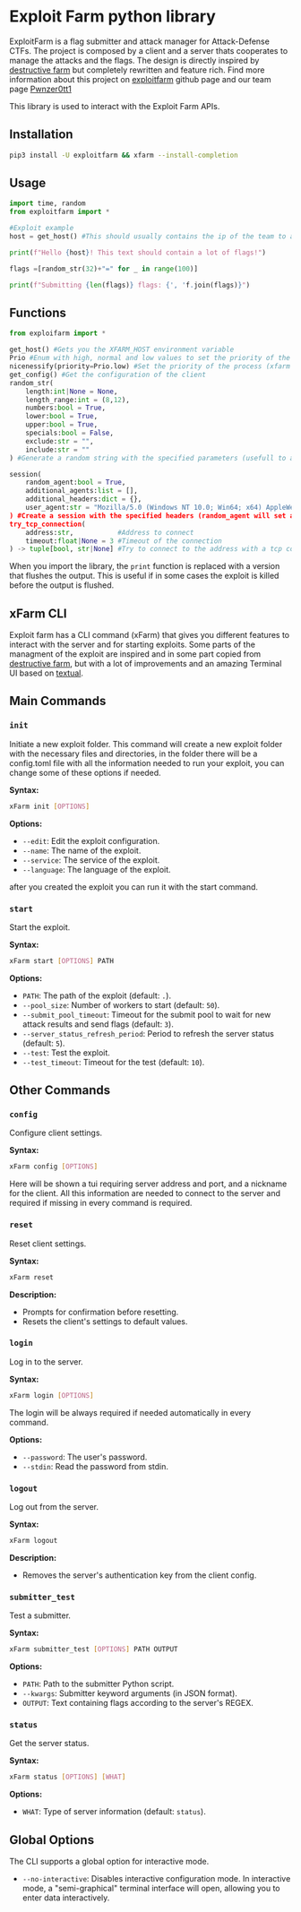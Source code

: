 # Exploit Farm python library

ExploitFarm is a flag submitter and attack manager for Attack-Defense CTFs.
The project is composed by a client and a server thats cooperates to manage the attacks and the flags.
The design is directly inspired by [destructive farm](https://gitbub.com/DestructiveVoice/DestructiveFarm) but completely rewritten and feature rich.
Find more information about this project on [exploitfarm](https://github.com/pwnzer0tt1/exploitfarm) github page and our team page [Pwnzer0tt1](https://pwnzer0tt1.it/)

This library is used to interact with the Exploit Farm APIs.

## Installation

```bash
pip3 install -U exploitfarm && xfarm --install-completion
```

## Usage

```python
import time, random
from exploitfarm import *

#Exploit example
host = get_host() #This should usually contains the ip of the team to attack

print(f"Hello {host}! This text should contain a lot of flags!")

flags =[random_str(32)+"=" for _ in range(100)]

print(f"Submitting {len(flags)} flags: {', 'f.join(flags)}")
```

## Functions

```python
from exploifarm import *

get_host() #Gets you the XFARM_HOST environment variable
Prio #Enum with high, normal and low values to set the priority of the process
nicenessify(priority=Prio.low) #Set the priority of the process (xfarm will set the priority of the process to low by default allowing strange behaviour on the system)
get_config() #Get the configuration of the client
random_str(
    length:int|None = None,
    length_range:int = (8,12),
    numbers:bool = True,
    lower:bool = True,
    upper:bool = True,
    specials:bool = False,
    exclude:str = "",
    include:str = ""
) #Generate a random string with the specified parameters (usefull to anonymize the exploit)

session(
    random_agent:bool = True,
    additional_agents:list = [],
    additional_headers:dict = {},
    user_agent:str = "Mozilla/5.0 (Windows NT 10.0; Win64; x64) AppleWebKit/537.36 (KHTML, like Gecko) Chrome/
) #Create a session with the specified headers (random_agent will set a random user agent)
try_tcp_connection(
    address:str,           #Address to connect
    timeout:float|None = 3 #Timeout of the connection
) -> tuple[bool, str|None] #Try to connect to the address with a tcp connection
```

When you import the library, the `print` function is replaced with a version that flushes the output. This is useful if in some cases the exploit is killed before the output is flushed.

## xFarm CLI

Exploit farm has a CLI command (xFarm) that gives you different features to interact with the server and for starting exploits.
Some parts of the managment of the exploit are inspired and in some part copied from [destructive farm](https://github.com/DestructiveVoice/DestructiveFarm), but with a lot of improvements and an amazing Terminal UI based on [textual](https://textual.textualize.io/).

## Main Commands


### `init`

Initiate a new exploit folder.
This command will create a new exploit folder with the necessary files and directories, in the folder there will be a config.toml file with all the information needed to run your exploit, you can change some of these options if needed.

**Syntax:**
```bash
xFarm init [OPTIONS]
```

**Options:**
- `--edit`: Edit the exploit configuration.
- `--name`: The name of the exploit.
- `--service`: The service of the exploit.
- `--language`: The language of the exploit.

after you created the exploit you can run it with the start command.

### `start`

Start the exploit.

**Syntax:**
```bash
xFarm start [OPTIONS] PATH
```

**Options:**
- `PATH`: The path of the exploit (default: `.`).
- `--pool_size`: Number of workers to start (default: `50`).
- `--submit_pool_timeout`: Timeout for the submit pool to wait for new attack results and send flags (default: `3`).
- `--server_status_refresh_period`: Period to refresh the server status (default: `5`).
- `--test`: Test the exploit.
- `--test_timeout`: Timeout for the test (default: `10`).


## Other Commands

### `config`

Configure client settings.

**Syntax:**
```bash
xFarm config [OPTIONS]
```

Here will be shown a tui requiring server address and port, and a nickname for the client. All this information are needed to connect to the server and required if missing in every command is required.

### `reset`

Reset client settings.

**Syntax:**
```bash
xFarm reset
```

**Description:**
- Prompts for confirmation before resetting.
- Resets the client's settings to default values.

### `login`

Log in to the server.

**Syntax:**
```bash
xFarm login [OPTIONS]
```

The login will be always required if needed automatically in every command.

**Options:**
- `--password`: The user's password.
- `--stdin`: Read the password from stdin.

### `logout`

Log out from the server.

**Syntax:**
```bash
xFarm logout
```

**Description:**
- Removes the server's authentication key from the client config.

### `submitter_test`

Test a submitter.

**Syntax:**
```bash
xFarm submitter_test [OPTIONS] PATH OUTPUT
```

**Options:**
- `PATH`: Path to the submitter Python script.
- `--kwargs`: Submitter keyword arguments (in JSON format).
- `OUTPUT`: Text containing flags according to the server's REGEX.

### `status`

Get the server status.

**Syntax:**
```bash
xFarm status [OPTIONS] [WHAT]
```

**Options:**
- `WHAT`: Type of server information (default: `status`).

## Global Options

The CLI supports a global option for interactive mode.

- `--no-interactive`: Disables interactive configuration mode.
In interactive mode, a "semi-graphical" terminal interface will open, allowing you to enter data interactively.
